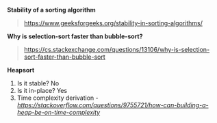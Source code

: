 **Stability of a sorting algorithm**
> https://www.geeksforgeeks.org/stability-in-sorting-algorithms/

**Why is selection-sort faster than bubble-sort?**
> https://cs.stackexchange.com/questions/13106/why-is-selection-sort-faster-than-bubble-sort

**Heapsort**
1. Is it stable? No
2. Is it in-place? Yes
3. Time complexity derivation - *https://stackoverflow.com/questions/9755721/how-can-building-a-heap-be-on-time-complexity*
